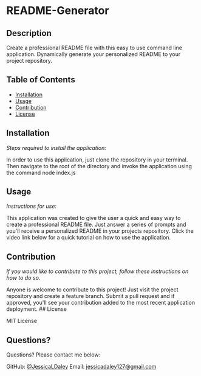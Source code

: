 # README-Generator

  
  
  ## Description 

  
  Create a professional README file with this easy to use command line application. Dynamically generate your personalized README to your project repository. 
  ## Table of Contents
  * [Installation](#installation)
  * [Usage](#usage)
  * [Contribution](#contribution)
  * [License](#license)
  
  ## Installation
  
  *Steps required to install the application:*
  
  In order to use this application, just clone the repository in your terminal. Then navigate to the root of the directory and invoke the application using the command node index.js 
  
  ## Usage 
  
  *Instructions for use:*
  
  This application was created to give the user a quick and easy way to create a professional README file. Just answer a series of prompts and you'll receive a personalized README in your projects repository. Click the video link below for a quick tutorial on how to use the application. 
  
  ## Contribution 
  
  *If you would like to contribute to this project, follow these instructions on how to do so.*
  
  Anyone is welcome to contribute to this project! Just visit the project repository and create a feature branch. Submit a pull request and if approved, you'll see your contribution added to the most recent application deployment.   ## License 
  
  MIT License 
 
  ## Questions?
  
  Questions? Please contact me below:
 
  GitHub: [@JessicaLDaley](https://api.github.com/users/JessicaLDaley)
   Email: jessicadaley127@gmail.com 